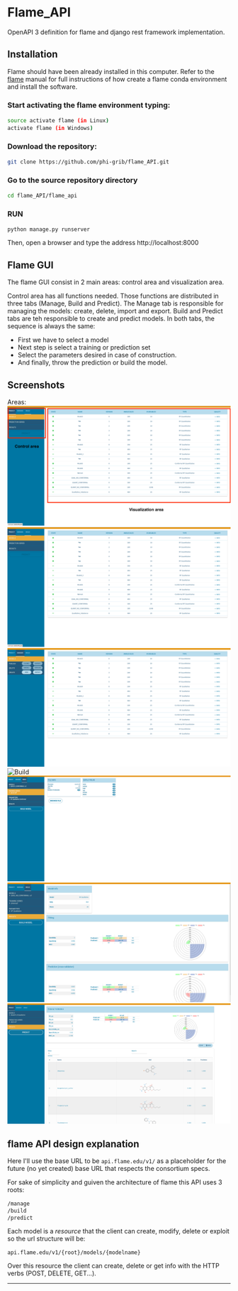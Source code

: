 # Flame_API
OpenAPI 3 definition for flame and django rest framework implementation.

## Installation

Flame should have been already installed in this computer. Refer to the [flame](https://github.com/phi-grib/flame) manual for full instructions of how create a flame conda environment and install the software. 

### Start activating the flame environment typing:

```sh
source activate flame (in Linux)
activate flame (in Windows)
```

### Download the repository:

```sh
git clone https://github.com/phi-grib/flame_API.git
```

### Go to the source repository directory 

```sh
cd flame_API/flame_api
```

### RUN

```
python manage.py runserver
```

Then, open a browser and type the address http://localhost:8000

## Flame GUI
The flame GUI consist in 2 main areas: control area and visualization area.

Control area has all functions needed. Those functions are distributed in three tabs (Manage, Build and Predict). The Manage tab is responsible for managing the models: create, delete, import and export. Build and Predict tabs are teh responsible to create and predict models. In both tabs, the sequence is always the same:

- First we have to select a model
- Next step is select a training or prediction set
- Select the parameters desired in case of construction.
- And finally, throw the prediction or build the model.



## Screenshots

Areas:
![Areas](https://raw.githubusercontent.com/phi-grib/flame_API/master/img/areas.png)
![Predict](https://raw.githubusercontent.com/phi-grib/flame_API/master/img/Predict.png)
![Manage](https://raw.githubusercontent.com/phi-grib/flame_API/master/img/Manage.png)
![Build](https://raw.githubusercontent.com/phi-grib/flame_API/master/img/Buid.png)
![Data training uploader](https://raw.githubusercontent.com/phi-grib/flame_API/master/img/uploader.png)
![Validation Results](https://raw.githubusercontent.com/phi-grib/flame_API/master/img/Validation.png)
![Prediction Results](https://raw.githubusercontent.com/phi-grib/flame_API/master/img/Prediction.png)



## flame API design explanation
Here I'll use the base URL to be `api.flame.edu/v1/` as a placeholder for the future (no yet created) base URL that respects the consortium specs.

For sake of simplicity and guiven the architecture of flame this API uses 3 roots:

```
/manage
/build
/predict
```

Each model is a *resource* that the client can create, modify, delete or exploit so the url structure will be:

```
api.flame.edu/v1/{root}/models/{modelname}
```

Over this resource the client can create, delete or get info with the HTTP verbs (POST, DELETE, GET...).

----
<!---
## TODO

* Control errors **[Status_codes](https://www.django-rest-framework.org/api-guide/status-codes/)** for responses
* Use data **[validators](https://www.django-rest-framework.org/api-guide/validators/)** for requests and responses
* Write **[serializers](https://www.django-rest-framework.org/api-guide/serializers/)** to send and receive standardized data
* Review response schemas in `flameAPI.yml`

-----
## Docs

https://www.django-rest-framework.org/

[Serializer tutorial](https://www.django-rest-framework.org/tutorial/1-serialization/)
-->

